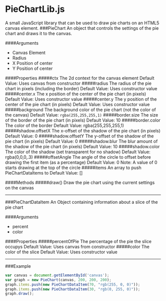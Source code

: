# PieChartLib.js
A small JavaScript library that can be used to draw pie charts on an HTML5 canvas element.
###PieChart
An object that controls the settings of the pie chart and draws it to the canvas.

####Arguments
* Canvas Element
* Radius
* X Position of center
* Y Position of center

####Properties
#####ctx
    The 2d context for the canvas element
    Default Value: Uses canvas from constructor
#####radius
    The radius of the pie chart in pixels (including the border)
    Default Value: Uses constructor value
#####center.x
    The x position of the center of the pie chart (in pixels)
    Default Value: Uses constructor value
#####center.y
    The y position of the center of the pie chart (in pixels)
    Default Value: Uses constructor value
#####background
    The background color of the pie chart (not the color of the canvas)
    Default Value: `rgba(255,255,255,1)`
#####border.size
    The size of the border of the pie chart (in pixels)
    Default Value: 10
#####border.color
    The color of the border
    Default Value: rgba(255,255,255,1)
#####shadow.offsetX
    The x-offset of the shadow of the pie chart (in pixels)
    Default Value: 0
#####shadow.offsetY
    The y-offset of the shadow of the pie chart (in pixels)
    Default Value: 0
#####shadow.blur
    The blur amount of the shadow of the pie chart (in pixels)
    Default Value: 10
#####shadow.color
    The color of the shadow (set transparent for no shadow)
    Default Value: rgba(0,0,0,.3)
#####offsetAngle
    The angle of the circle to offset before drawing the first item (as a percentage)
    Default Value: 0
    Note: A value of 0 starts drawing at the top of the circle
#####items
    An array to push PieChartDataItems to
    Default Value: []

####Methods
#####draw()
    Draw the pie chart using the current settings on the canvas

_____

###PieChartDataItem
An Object containing information about a slice of the pie chart

####Arguments
* percent
* color

####Properties
#####percentOfPie
    The percentage of the pie the slice occupys
    Default Value: Uses canvas from constructor
#####color
    The color of the slice
    Default Value: Uses constructor value

_____

###Example
```javascript
var canvas = document.getElementById('canvas');
var graph = new PieChart(canvas, 200, 200, 200);
graph.items.push(new PieChartDataItem(70, "rgb(255, 0, 0)"));
graph.items.push(new PieChartDataItem(30, "rgb(0, 255, 0)"));
graph.draw();
```
